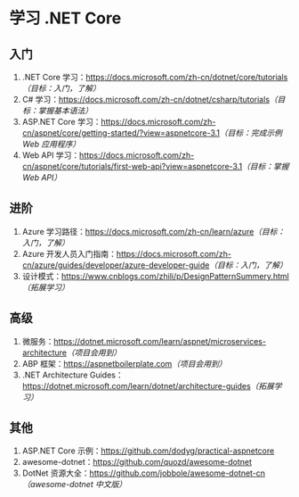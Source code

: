 # 学习 .NET Core

## 入门
1. .NET Core 学习：<https://docs.microsoft.com/zh-cn/dotnet/core/tutorials>*（目标：入门，了解）*
2. C# 学习：<https://docs.microsoft.com/zh-cn/dotnet/csharp/tutorials>*（目标：掌握基本语法）*
3. ASP.NET Core 学习：<https://docs.microsoft.com/zh-cn/aspnet/core/getting-started/?view=aspnetcore-3.1>*（目标：完成示例 Web 应用程序）*
4. Web API 学习：<https://docs.microsoft.com/zh-cn/aspnet/core/tutorials/first-web-api?view=aspnetcore-3.1>*（目标：掌握 Web API）*

## 进阶
1. Azure 学习路径：<https://docs.microsoft.com/zh-cn/learn/azure>*（目标：入门，了解）*
2. Azure 开发人员入门指南：<https://docs.microsoft.com/zh-cn/azure/guides/developer/azure-developer-guide>*（目标：入门，了解）*
3. 设计模式：<https://www.cnblogs.com/zhili/p/DesignPatternSummery.html>*（拓展学习）*

## 高级
1. 微服务：<https://dotnet.microsoft.com/learn/aspnet/microservices-architecture>*（项目会用到）*
2. ABP 框架：<https://aspnetboilerplate.com>*（项目会用到）*
3. .NET Architecture Guides：<https://dotnet.microsoft.com/learn/dotnet/architecture-guides>*（拓展学习）*

## 其他
1. ASP.NET Core 示例：<https://github.com/dodyg/practical-aspnetcore>
2. awesome-dotnet：<https://github.com/quozd/awesome-dotnet>
3. DotNet 资源大全：<https://github.com/jobbole/awesome-dotnet-cn>*（awesome-dotnet 中文版）*